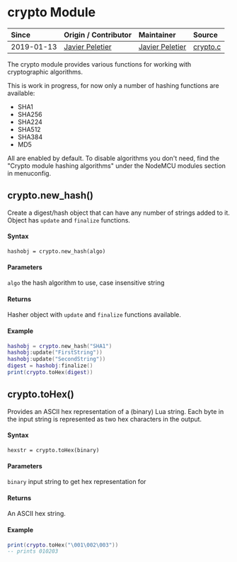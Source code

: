 # crypto Module
| Since  | Origin / Contributor  | Maintainer  | Source  |
| :----- | :-------------------- | :---------- | :------ |
| 2019-01-13 | [Javier Peletier](https://github.com/jpeletier) | [Javier Peletier](https://github.com/jpeletier) | [crypto.c](../../../components/modules/crypto.c)|

The crypto module provides various functions for working with cryptographic algorithms.

This is work in progress, for now only a number of hashing functions are available:

* SHA1
* SHA256
* SHA224
* SHA512
* SHA384
* MD5

All are enabled by default. To disable algorithms you don't need, find the "Crypto module hashing algorithms" under the NodeMCU modules section in menuconfig.

## crypto.new_hash()

Create a digest/hash object that can have any number of strings added to it. Object has `update` and `finalize` functions.

#### Syntax
`hashobj = crypto.new_hash(algo)`

#### Parameters
`algo` the hash algorithm to use, case insensitive string

#### Returns
Hasher object with `update` and `finalize` functions available.

#### Example
```lua
hashobj = crypto.new_hash("SHA1")
hashobj:update("FirstString"))
hashobj:update("SecondString"))
digest = hashobj:finalize()
print(crypto.toHex(digest))
```

## crypto.toHex()

Provides an ASCII hex representation of a (binary) Lua string. Each byte in the input string is represented as two hex characters in the output.

#### Syntax
`hexstr = crypto.toHex(binary)`

#### Parameters
`binary` input string to get hex representation for

#### Returns
An ASCII hex string.

#### Example
```lua
print(crypto.toHex("\001\002\003"))
-- prints 010203
```